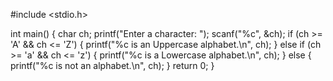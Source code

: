 #include <stdio.h>

int main() {
    char ch;
    printf("Enter a character: ");
    scanf("%c", &ch);
    if (ch >= 'A' && ch <= 'Z') {
        printf("%c is an Uppercase alphabet.\n", ch);
    } else if (ch >= 'a' && ch <= 'z') {
        printf("%c is a Lowercase alphabet.\n", ch);
    } else {
        printf("%c is not an alphabet.\n", ch);
    }
    return 0;
}
